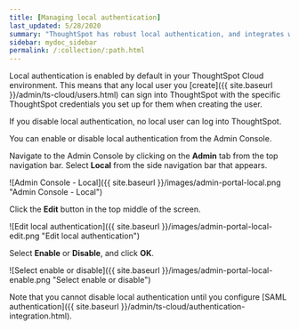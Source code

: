 ```yaml
---
title: [Managing local authentication]
last_updated: 5/28/2020
summary: "ThoughtSpot has robust local authentication, and integrates with SAML."
sidebar: mydoc_sidebar
permalink: /:collection/:path.html
---
```

Local authentication is enabled by default in your ThoughtSpot Cloud environment. This means that any local user you [create]({{ site.baseurl }}/admin/ts-cloud/users.html) can sign into ThoughtSpot with the specific ThoughtSpot credentials you set up for them when creating the user.

If you disable local authentication, no local user can log into ThoughtSpot.

You can enable or disable local authentication from the Admin Console.

Navigate to the Admin Console by clicking on the **Admin** tab from the top navigation bar. Select **Local** from the side navigation bar that appears.

![Admin Console - Local]({{ site.baseurl }}/images/admin-portal-local.png "Admin Console - Local")

Click the **Edit** button in the top middle of the screen.

![Edit local authentication]({{ site.baseurl }}/images/admin-portal-local-edit.png "Edit local authentication")

Select **Enable** or **Disable**, and click **OK**.

![Select enable or disable]({{ site.baseurl }}/images/admin-portal-local-enable.png "Select enable or disable")

Note that you cannot disable local authentication until you configure [SAML authentication]({{ site.baseurl }}/admin/ts-cloud/authentication-integration.html).
